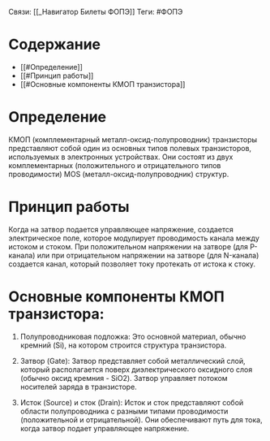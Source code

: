 Связи: [[_Навигатор Билеты ФОПЭ]]
Теги: #ФОПЭ 

# Содержание
- [[#Определение]]
- [[#Принцип работы]]
- [[#Основные компоненты КМОП транзистора]]

# Определение
КМОП (комплементарный металл-оксид-полупроводник) транзисторы представляют собой один из основных типов полевых транзисторов, используемых в электронных устройствах. Они состоят из двух комплементарных (положительного и отрицательного типов проводимости) MOS (металл-оксид-полупроводник) структур.

# Принцип работы
Когда на затвор подается управляющее напряжение, создается электрическое поле, которое модулирует проводимость канала между истоком и стоком. При положительном напряжении на затворе (для P-канала) или при отрицательном напряжении на затворе (для N-канала) создается канал, который позволяет току протекать от истока к стоку.

# Основные компоненты КМОП транзистора:

1. Полупроводниковая подложка: Это основной материал, обычно кремний (Si), на котором строится структура транзистора.
    
2. Затвор (Gate): Затвор представляет собой металлический слой, который располагается поверх диэлектрического оксидного слоя (обычно оксид кремния - SiO2). Затвор управляет потоком носителей заряда в транзисторе.
    
3. Исток (Source) и сток (Drain): Исток и сток представляют собой области полупроводника с разными типами проводимости (положительной и отрицательной). Они обеспечивают путь для тока, когда затвор подает управляющее напряжение.

